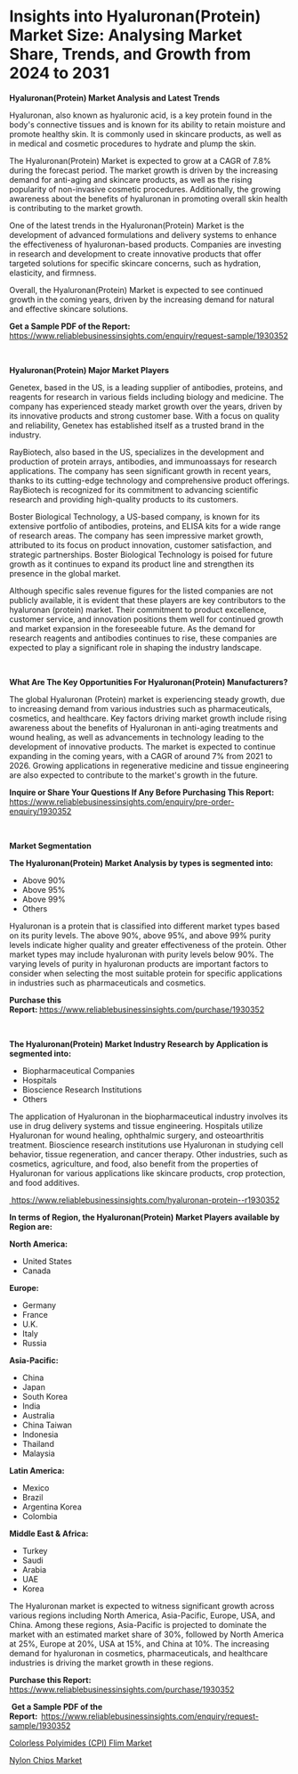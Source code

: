 <p><h1>Insights into Hyaluronan(Protein) Market Size: Analysing Market Share, Trends, and Growth from 2024 to 2031</h1></p><p><strong>Hyaluronan(Protein) Market Analysis and Latest Trends</strong></p>
<p><p>Hyaluronan, also known as hyaluronic acid, is a key protein found in the body's connective tissues and is known for its ability to retain moisture and promote healthy skin. It is commonly used in skincare products, as well as in medical and cosmetic procedures to hydrate and plump the skin.</p><p>The Hyaluronan(Protein) Market is expected to grow at a CAGR of 7.8% during the forecast period. The market growth is driven by the increasing demand for anti-aging and skincare products, as well as the rising popularity of non-invasive cosmetic procedures. Additionally, the growing awareness about the benefits of hyaluronan in promoting overall skin health is contributing to the market growth.</p><p>One of the latest trends in the Hyaluronan(Protein) Market is the development of advanced formulations and delivery systems to enhance the effectiveness of hyaluronan-based products. Companies are investing in research and development to create innovative products that offer targeted solutions for specific skincare concerns, such as hydration, elasticity, and firmness.</p><p>Overall, the Hyaluronan(Protein) Market is expected to see continued growth in the coming years, driven by the increasing demand for natural and effective skincare solutions.</p></p>
<p><strong>Get a Sample PDF of the Report:&nbsp;</strong> <a href="https://www.reliablebusinessinsights.com/enquiry/request-sample/1930352">https://www.reliablebusinessinsights.com/enquiry/request-sample/1930352</a></p>
<p>&nbsp;</p>
<p><strong>Hyaluronan(Protein) Major Market Players</strong></p>
<p><p>Genetex, based in the US, is a leading supplier of antibodies, proteins, and reagents for research in various fields including biology and medicine. The company has experienced steady market growth over the years, driven by its innovative products and strong customer base. With a focus on quality and reliability, Genetex has established itself as a trusted brand in the industry.</p><p>RayBiotech, also based in the US, specializes in the development and production of protein arrays, antibodies, and immunoassays for research applications. The company has seen significant growth in recent years, thanks to its cutting-edge technology and comprehensive product offerings. RayBiotech is recognized for its commitment to advancing scientific research and providing high-quality products to its customers.</p><p>Boster Biological Technology, a US-based company, is known for its extensive portfolio of antibodies, proteins, and ELISA kits for a wide range of research areas. The company has seen impressive market growth, attributed to its focus on product innovation, customer satisfaction, and strategic partnerships. Boster Biological Technology is poised for future growth as it continues to expand its product line and strengthen its presence in the global market.</p><p>Although specific sales revenue figures for the listed companies are not publicly available, it is evident that these players are key contributors to the hyaluronan (protein) market. Their commitment to product excellence, customer service, and innovation positions them well for continued growth and market expansion in the foreseeable future. As the demand for research reagents and antibodies continues to rise, these companies are expected to play a significant role in shaping the industry landscape.</p></p>
<p>&nbsp;</p>
<p><strong>What Are The Key Opportunities For Hyaluronan(Protein) Manufacturers?</strong></p>
<p><p>The global Hyaluronan (Protein) market is experiencing steady growth, due to increasing demand from various industries such as pharmaceuticals, cosmetics, and healthcare. Key factors driving market growth include rising awareness about the benefits of Hyaluronan in anti-aging treatments and wound healing, as well as advancements in technology leading to the development of innovative products. The market is expected to continue expanding in the coming years, with a CAGR of around 7% from 2021 to 2026. Growing applications in regenerative medicine and tissue engineering are also expected to contribute to the market's growth in the future.</p></p>
<p><strong>Inquire or Share Your Questions If Any Before Purchasing This Report:</strong> <a href="https://www.reliablebusinessinsights.com/enquiry/pre-order-enquiry/1930352">https://www.reliablebusinessinsights.com/enquiry/pre-order-enquiry/1930352</a></p>
<p>&nbsp;</p>
<p><strong>Market Segmentation</strong></p>
<p><strong>The Hyaluronan(Protein) Market Analysis by types is segmented into:</strong></p>
<p><ul><li>Above 90%</li><li>Above 95%</li><li>Above 99%</li><li>Others</li></ul></p>
<p><p>Hyaluronan is a protein that is classified into different market types based on its purity levels. The above 90%, above 95%, and above 99% purity levels indicate higher quality and greater effectiveness of the protein. Other market types may include hyaluronan with purity levels below 90%. The varying levels of purity in hyaluronan products are important factors to consider when selecting the most suitable protein for specific applications in industries such as pharmaceuticals and cosmetics.</p></p>
<p><strong>Purchase this Report:&nbsp;</strong><a href="https://www.reliablebusinessinsights.com/purchase/1930352">https://www.reliablebusinessinsights.com/purchase/1930352</a></p>
<p>&nbsp;</p>
<p><strong>The Hyaluronan(Protein) Market Industry Research by Application is segmented into:</strong></p>
<p><ul><li>Biopharmaceutical Companies</li><li>Hospitals</li><li>Bioscience Research Institutions</li><li>Others</li></ul></p>
<p><p>The application of Hyaluronan in the biopharmaceutical industry involves its use in drug delivery systems and tissue engineering. Hospitals utilize Hyaluronan for wound healing, ophthalmic surgery, and osteoarthritis treatment. Bioscience research institutions use Hyaluronan in studying cell behavior, tissue regeneration, and cancer therapy. Other industries, such as cosmetics, agriculture, and food, also benefit from the properties of Hyaluronan for various applications like skincare products, crop protection, and food additives.</p></p>
<p><a href="https://www.reliablebusinessinsights.com/hyaluronan-protein--r1930352">&nbsp;https://www.reliablebusinessinsights.com/hyaluronan-protein--r1930352</a></p>
<p><strong>In terms of Region, the Hyaluronan(Protein) Market Players available by Region are:</strong></p>
<p>
    <p> <strong> North America: </strong>
        <ul>
            <li>United States</li>
            <li>Canada</li>
        </ul>
        </p> 
    <p> <strong> Europe: </strong>
        <ul>
            <li>Germany</li>
            <li>France</li>
            <li>U.K.</li>
            <li>Italy</li>
            <li>Russia</li>
        </ul>
        </p> 
    <p> <strong> Asia-Pacific: </strong>
        <ul>
            <li>China</li>
            <li>Japan</li>
            <li>South Korea</li>
            <li>India</li>
            <li>Australia</li>
            <li>China Taiwan</li>
            <li>Indonesia</li>
            <li>Thailand</li>
            <li>Malaysia</li>
        </ul>
        </p> 
    <p> <strong> Latin America: </strong>
        <ul>
            <li>Mexico</li>
            <li>Brazil</li>
            <li>Argentina Korea</li>
            <li>Colombia</li>
        </ul>
        </p> 
    <p> <strong> Middle East & Africa: </strong>
        <ul>
            <li>Turkey</li>
            <li>Saudi</li>
            <li>Arabia</li>
            <li>UAE</li>
            <li>Korea</li>
        </ul>
    </p>
    </p>
<p><p>The Hyaluronan market is expected to witness significant growth across various regions including North America, Asia-Pacific, Europe, USA, and China. Among these regions, Asia-Pacific is projected to dominate the market with an estimated market share of 30%, followed by North America at 25%, Europe at 20%, USA at 15%, and China at 10%. The increasing demand for hyaluronan in cosmetics, pharmaceuticals, and healthcare industries is driving the market growth in these regions.</p></p>
<p><strong>Purchase this Report: </strong><a href="https://www.reliablebusinessinsights.com/purchase/1930352">https://www.reliablebusinessinsights.com/purchase/1930352</a></p>
<p>&nbsp;<strong>Get a Sample PDF of the Report:&nbsp;&nbsp;</strong><a href="https://www.reliablebusinessinsights.com/enquiry/request-sample/1930352">https://www.reliablebusinessinsights.com/enquiry/request-sample/1930352</a></p>
<p><strong></strong></p>
<p><p><a href="https://github.com/khkjaxbn36/Market-Research-Report-List-1/blob/main/colorless-polyimides-cpi-flim-market.md">Colorless Polyimides (CPI) Flim Market</a></p><p><a href="https://github.com/sosoelmasry38/Market-Research-Report-List-1/blob/main/nylon-chips-market.md">Nylon Chips Market</a></p></p>